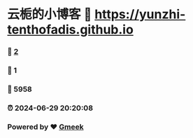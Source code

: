 # 云栀的小博客 :link: https://yunzhi-tenthofadis.github.io 
### :page_facing_up: [2](https://yunzhi-tenthofadis.github.io/tag.html) 
### :speech_balloon: 1 
### :hibiscus: 5958 
### :alarm_clock: 2024-06-29 20:20:08 
### Powered by :heart: [Gmeek](https://github.com/Meekdai/Gmeek)
